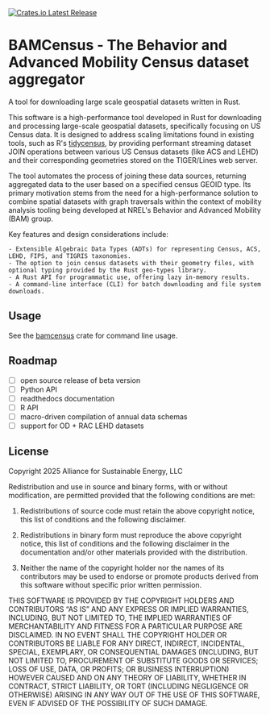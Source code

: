 <div align="left">
  <a href="https://crates.io/crates/bamcensus">
    <img src="https://img.shields.io/crates/v/bamcensus" alt="Crates.io Latest Release"/>
  </a>
</div>

# BAMCensus - The Behavior and Advanced Mobility Census dataset aggregator
A tool for downloading large scale geospatial datasets written in Rust. 

This software is a high-performance tool developed in Rust for downloading and processing large-scale geospatial datasets, specifically focusing on US Census data. It is designed to address scaling limitations found in existing tools, such as R's [tidycensus](https://walker-data.com/tidycensus/), by providing performant streaming dataset JOIN operations between various US Census datasets (like ACS and LEHD) and their corresponding geometries stored on the TIGER/Lines web server.

The tool automates the process of joining these data sources, returning aggregated data to the user based on a specified census GEOID type. Its primary motivation stems from the need for a high-performance solution to combine spatial datasets with graph traversals within the context of mobility analysis tooling being developed at NREL's Behavior and Advanced Mobility (BAM) group.

Key features and design considerations include:

    - Extensible Algebraic Data Types (ADTs) for representing Census, ACS, LEHD, FIPS, and TIGRIS taxonomies.
    - The option to join census datasets with their geometry files, with optional typing provided by the Rust geo-types library.
    - A Rust API for programmatic use, offering lazy in-memory results.
    - A command-line interface (CLI) for batch downloading and file system downloads.

## Usage

See the [bamcensus](/bamcensus/) crate for command line usage.

## Roadmap

  - [ ] open source release of beta version
  - [ ] Python API
  - [ ] readthedocs documentation
  - [ ] R API
  - [ ] macro-driven compilation of annual data schemas
  - [ ] support for OD + RAC LEHD datasets

## License

Copyright 2025 Alliance for Sustainable Energy, LLC

Redistribution and use in source and binary forms, with or without modification, are permitted provided that the following conditions are met:

1. Redistributions of source code must retain the above copyright notice, this list of conditions and the following disclaimer.

2. Redistributions in binary form must reproduce the above copyright notice, this list of conditions and the following disclaimer in the documentation and/or other materials provided with the distribution.

3. Neither the name of the copyright holder nor the names of its contributors may be used to endorse or promote products derived from this software without specific prior written permission.

THIS SOFTWARE IS PROVIDED BY THE COPYRIGHT HOLDERS AND CONTRIBUTORS “AS IS” AND ANY EXPRESS OR IMPLIED WARRANTIES, INCLUDING, BUT NOT LIMITED TO, THE IMPLIED WARRANTIES OF MERCHANTABILITY AND FITNESS FOR A PARTICULAR PURPOSE ARE DISCLAIMED. IN NO EVENT SHALL THE COPYRIGHT HOLDER OR CONTRIBUTORS BE LIABLE FOR ANY DIRECT, INDIRECT, INCIDENTAL, SPECIAL, EXEMPLARY, OR CONSEQUENTIAL DAMAGES (INCLUDING, BUT NOT LIMITED TO, PROCUREMENT OF SUBSTITUTE GOODS OR SERVICES; LOSS OF USE, DATA, OR PROFITS; OR BUSINESS INTERRUPTION) HOWEVER CAUSED AND ON ANY THEORY OF LIABILITY, WHETHER IN CONTRACT, STRICT LIABILITY, OR TORT (INCLUDING NEGLIGENCE OR OTHERWISE) ARISING IN ANY WAY OUT OF THE USE OF THIS SOFTWARE, EVEN IF ADVISED OF THE POSSIBILITY OF SUCH DAMAGE.
